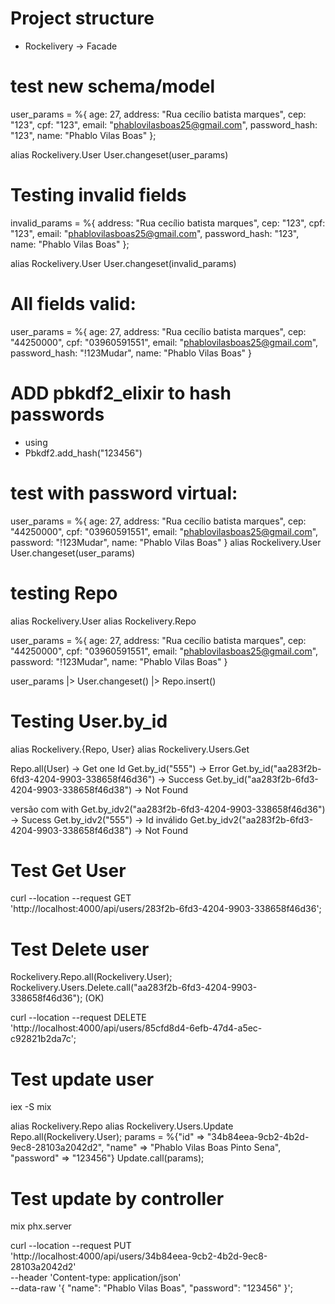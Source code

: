 # Project structure
- Rockelivery -> Facade

# test new schema/model
user_params = %{
    age: 27, 
    address: "Rua cecílio batista marques", 
    cep: "123",
    cpf: "123",
    email: "phablovilasboas25@gmail.com",
    password_hash: "123",
    name: "Phablo Vilas Boas"
};

alias Rockelivery.User
User.changeset(user_params)

# Testing invalid fields
invalid_params = %{
    address: "Rua cecílio batista marques", 
    cep: "123",
    cpf: "123",
    email: "phablovilasboas25@gmail.com",
    password_hash: "123",
    name: "Phablo Vilas Boas"
};

alias Rockelivery.User
User.changeset(invalid_params)

# All fields valid:

user_params = %{
    age: 27, 
    address: "Rua cecílio batista marques", 
    cep: "44250000",
    cpf: "03960591551",
    email: "phablovilasboas25@gmail.com",
    password_hash: "!123Mudar",
    name: "Phablo Vilas Boas"
}

# ADD pbkdf2_elixir to hash passwords
- using
- Pbkdf2.add_hash("123456")

# test with password virtual:
user_params = %{
    age: 27, 
    address: "Rua cecílio batista marques", 
    cep: "44250000",
    cpf: "03960591551",
    email: "phablovilasboas25@gmail.com",
    password: "!123Mudar",
    name: "Phablo Vilas Boas"
}
alias Rockelivery.User
User.changeset(user_params)


# testing Repo
alias Rockelivery.User
alias Rockelivery.Repo

user_params = %{
    age: 27, 
    address: "Rua cecílio batista marques", 
    cep: "44250000",
    cpf: "03960591551",
    email: "phablovilasboas25@gmail.com",
    password: "!123Mudar",
    name: "Phablo Vilas Boas"
}

user_params 
    |> User.changeset() 
    |> Repo.insert()


# Testing User.by_id
alias Rockelivery.{Repo, User}
alias Rockelivery.Users.Get

Repo.all(User)   -> Get one Id
Get.by_id("555") -> Error
Get.by_id("aa283f2b-6fd3-4204-9903-338658f46d36") -> Success
Get.by_id("aa283f2b-6fd3-4204-9903-338658f46d38") -> Not Found

versão com with
Get.by_idv2("aa283f2b-6fd3-4204-9903-338658f46d36") -> Sucess
Get.by_idv2("555") -> Id inválido
Get.by_idv2("aa283f2b-6fd3-4204-9903-338658f46d38") -> Not Found

# Test Get User
curl --location --request GET \
'http://localhost:4000/api/users/283f2b-6fd3-4204-9903-338658f46d36';


# Test Delete user
Rockelivery.Repo.all(Rockelivery.User);
Rockelivery.Users.Delete.call("aa283f2b-6fd3-4204-9903-338658f46d36"); (OK)

curl --location --request DELETE \
'http://localhost:4000/api/users/85cfd8d4-6efb-47d4-a5ec-c92821b2da7c';


# Test update user
iex -S mix

alias Rockelivery.Repo
alias Rockelivery.Users.Update
Repo.all(Rockelivery.User);
params = %{"id" => "34b84eea-9cb2-4b2d-9ec8-28103a2042d2", "name" => "Phablo Vilas Boas Pinto Sena", "password" => "123456"}
Update.call(params);


# Test update by controller
mix phx.server

curl --location --request PUT \
'http://localhost:4000/api/users/34b84eea-9cb2-4b2d-9ec8-28103a2042d2' \
--header 'Content-type: application/json' \
--data-raw '{ "name": "Phablo Vilas Boas", "password": "123456" }';